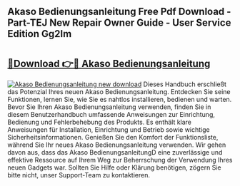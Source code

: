 ## Akaso Bedienungsanleitung Free Pdf Download - Part-TEJ New Repair Owner Guide - User Service Edition Gg2Im

# <h2><a href="http://df53acb.blite.top/?on=Akaso+Bedienungsanleitung">🔗Download 👉🔴 Akaso Bedienungsanleitung</a></h2>

[![Akaso Bedienungsanleitung new download](https://i.imgur.com/lujVjoI.png)](http://df53acb.blite.top/?on=Akaso+Bedienungsanleitung)
Dieses Handbuch erschließt das Potenzial Ihres neuen Akaso Bedienungsanleitung. Entdecken Sie seine Funktionen, lernen Sie, wie Sie es nahtlos installieren, bedienen und warten. Bevor Sie Ihren Akaso Bedienungsanleitung verwenden, finden Sie in diesem Benutzerhandbuch umfassende Anweisungen zur Einrichtung, Bedienung und Fehlerbehebung des Produkts. Es enthält klare Anweisungen für Installation, Einrichtung und Betrieb sowie wichtige Sicherheitsinformationen. Genießen Sie den Komfort der Funktionsliste, während Sie Ihr neues Akaso Bedienungsanleitung verwenden. Wir gehen davon aus, dass das Akaso BedienungsanleitungD eine zuverlässige und effektive Ressource auf Ihrem Weg zur Beherrschung der Verwendung Ihres neuen Gadgets war. Sollten Sie Hilfe oder Klärung benötigen, zögern Sie bitte nicht, unser Support-Team zu kontaktieren.
